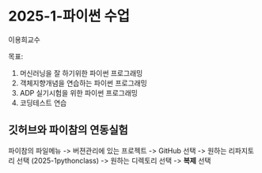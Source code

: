 # 2025-1-파이썬 수업
이용희교수

목표: 
1. 머신러닝을 잘 하기위한 파이썬 프로그래밍
2. 객체지향개념을 연습하는 파이썬 프로그래밍
3. ADP 실기시험을 위한 파이썬 프로그래밍
4. 코딩테스트 연습

## 깃허브와 파이참의 연동실험
파이참의 파일메뉴 -> 버젼관리에 있는 프로젝트 -> GitHub 선택
-> 원하는 리파지토리 선택 (2025-1pythonclass) -> 원하는 디렉토리 선택
-> **복제** 선택
